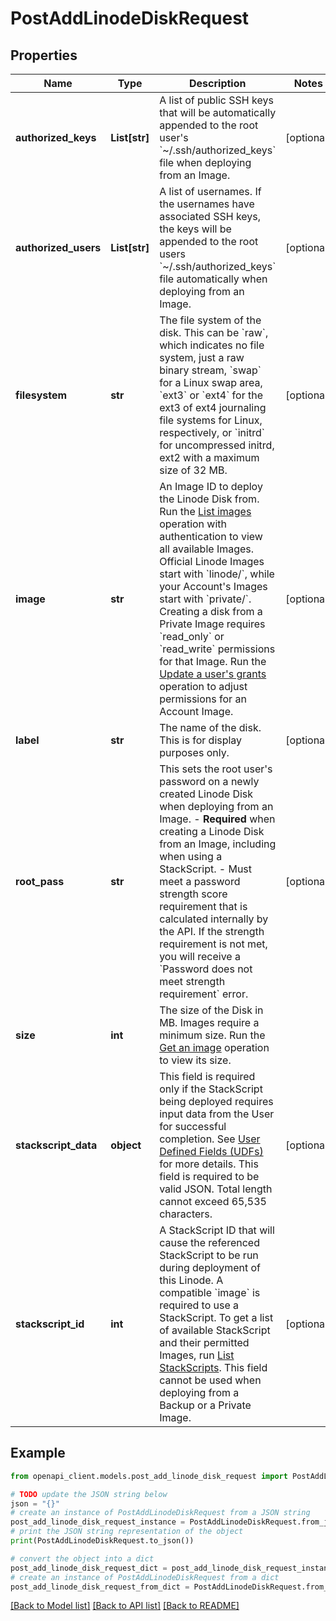 # PostAddLinodeDiskRequest


## Properties

Name | Type | Description | Notes
------------ | ------------- | ------------- | -------------
**authorized_keys** | **List[str]** | A list of public SSH keys that will be automatically appended to the root user&#39;s &#x60;~/.ssh/authorized_keys&#x60; file when deploying from an Image. | [optional] 
**authorized_users** | **List[str]** | A list of usernames. If the usernames have associated SSH keys, the keys will be appended to the root users &#x60;~/.ssh/authorized_keys&#x60; file automatically when deploying from an Image. | [optional] 
**filesystem** | **str** | The file system of the disk. This can be &#x60;raw&#x60;, which indicates no file system, just a raw binary stream, &#x60;swap&#x60; for a Linux swap area, &#x60;ext3&#x60; or &#x60;ext4&#x60; for the ext3 of ext4 journaling file systems for Linux, respectively, or &#x60;initrd&#x60; for uncompressed initrd, ext2 with a maximum size of 32 MB. | [optional] 
**image** | **str** | An Image ID to deploy the Linode Disk from.  Run the [List images](https://techdocs.akamai.com/linode-api/reference/get-images) operation with authentication to view all available Images. Official Linode Images start with &#x60;linode/&#x60;, while your Account&#39;s Images start with &#x60;private/&#x60;. Creating a disk from a Private Image requires &#x60;read_only&#x60; or &#x60;read_write&#x60; permissions for that Image. Run the [Update a user&#39;s grants](https://techdocs.akamai.com/linode-api/reference/put-user-grants) operation to adjust permissions for an Account Image. | [optional] 
**label** | **str** | The name of the disk. This is for display purposes only. | [optional] 
**root_pass** | **str** | This sets the root user&#39;s password on a newly created Linode Disk when deploying from an Image.  - __Required__ when creating a Linode Disk from an Image, including when using a StackScript.  - Must meet a password strength score requirement that is calculated internally by the API. If the strength requirement is not met, you will receive a &#x60;Password does not meet strength requirement&#x60; error. | [optional] 
**size** | **int** | The size of the Disk in MB.  Images require a minimum size. Run the [Get an image](https://techdocs.akamai.com/linode-api/reference/get-image) operation to view its size. | 
**stackscript_data** | **object** | This field is required only if the StackScript being deployed requires input data from the User for successful completion. See [User Defined Fields (UDFs)](https://www.linode.com/docs/products/tools/stackscripts/guides/write-a-custom-script/#declare-user-defined-fields-udfs) for more details.  This field is required to be valid JSON.  Total length cannot exceed 65,535 characters. | [optional] 
**stackscript_id** | **int** | A StackScript ID that will cause the referenced StackScript to be run during deployment of this Linode. A compatible &#x60;image&#x60; is required to use a StackScript. To get a list of available StackScript and their permitted Images, run [List StackScripts](https://techdocs.akamai.com/linode-api/reference/get-stack-scripts). This field cannot be used when deploying from a Backup or a Private Image. | [optional] 

## Example

```python
from openapi_client.models.post_add_linode_disk_request import PostAddLinodeDiskRequest

# TODO update the JSON string below
json = "{}"
# create an instance of PostAddLinodeDiskRequest from a JSON string
post_add_linode_disk_request_instance = PostAddLinodeDiskRequest.from_json(json)
# print the JSON string representation of the object
print(PostAddLinodeDiskRequest.to_json())

# convert the object into a dict
post_add_linode_disk_request_dict = post_add_linode_disk_request_instance.to_dict()
# create an instance of PostAddLinodeDiskRequest from a dict
post_add_linode_disk_request_from_dict = PostAddLinodeDiskRequest.from_dict(post_add_linode_disk_request_dict)
```
[[Back to Model list]](../README.md#documentation-for-models) [[Back to API list]](../README.md#documentation-for-api-endpoints) [[Back to README]](../README.md)


